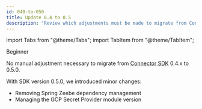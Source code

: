 ```yaml
---
id: 040-to-050
title: Update 0.4 to 0.5
description: "Review which adjustments must be made to migrate from Connector SDK 0.4.x to 0.5.0."
---
```


import Tabs from "@theme/Tabs";
import TabItem from "@theme/TabItem";

<span class="badge badge--beginner">Beginner</span>

No manual adjustment necessary to migrate from
[Connector SDK](/components/connectors/custom-built-connectors/connector-sdk.md)
0.4.x to 0.5.0.

With SDK version 0.5.0, we introduced minor changes:

- Removing Spring Zeebe dependency management
- Managing the GCP Secret Provider module version
